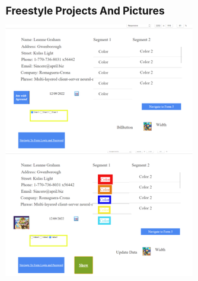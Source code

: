 # Freestyle Projects And Pictures  

![](https://github.com/VitRod/FreestyleProjectsAndPictures/blob/main/1.png)
![](https://github.com/VitRod/FreestyleProjectsAndPictures/blob/main/2.png)
